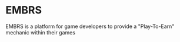 # EMBRS
EMBRS is a platform for game developers to provide a "Play-To-Earn" mechanic within their games
